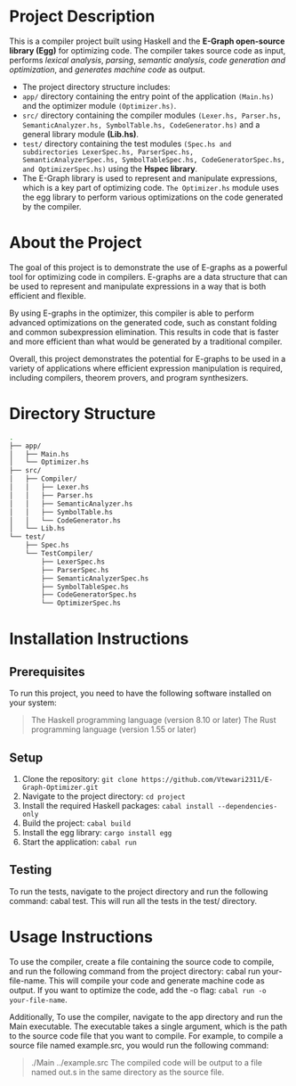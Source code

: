 # Project Description
This is a compiler project built using Haskell and the **E-Graph open-source library (Egg)** for optimizing code. The compiler takes source code as input, performs *lexical analysis*, *parsing*, *semantic analysis*, *code generation and optimization*, and *generates machine code* as output.

* The project directory structure includes:
* `app/` directory containing the entry point of the application `(Main.hs)` and the optimizer module `(Optimizer.hs)`.
* `src/` directory containing the compiler modules `(Lexer.hs, Parser.hs, SemanticAnalyzer.hs, SymbolTable.hs, CodeGenerator.hs)` and a general library module **(Lib.hs)**.
* `test/` directory containing the test modules `(Spec.hs and subdirectories LexerSpec.hs, ParserSpec.hs, SemanticAnalyzerSpec.hs, SymbolTableSpec.hs, CodeGeneratorSpec.hs, and OptimizerSpec.hs)` using the **Hspec library**.
* The E-Graph library is used to represent and manipulate expressions, which is a key part of optimizing code. `The Optimizer.hs` module uses the egg library to perform various optimizations on the code generated by the compiler.

# About the Project

The goal of this project is to demonstrate the use of E-graphs as a powerful tool for optimizing code in compilers. E-graphs are a data structure that can be used to represent and manipulate expressions in a way that is both efficient and flexible.

By using E-graphs in the optimizer, this compiler is able to perform advanced optimizations on the generated code, such as constant folding and common subexpression elimination. This results in code that is faster and more efficient than what would be generated by a traditional compiler.

Overall, this project demonstrates the potential for E-graphs to be used in a variety of applications where efficient expression manipulation is required, including compilers, theorem provers, and program synthesizers.

# Directory Structure

```bash
.
├── app/
│   ├── Main.hs
│   └── Optimizer.hs
├── src/
│   ├── Compiler/
│   │   ├── Lexer.hs
│   │   ├── Parser.hs
│   │   ├── SemanticAnalyzer.hs
│   │   ├── SymbolTable.hs
│   │   └── CodeGenerator.hs
│   └── Lib.hs
└── test/
    ├── Spec.hs
    └── TestCompiler/
        ├── LexerSpec.hs
        ├── ParserSpec.hs
        ├── SemanticAnalyzerSpec.hs
        ├── SymbolTableSpec.hs
        ├── CodeGeneratorSpec.hs
        └── OptimizerSpec.hs
```

# Installation Instructions
## Prerequisites
To run this project, you need to have the following software installed on your system:

> The Haskell programming language (version 8.10 or later)
> The Rust programming language (version 1.55 or later)
## Setup
1. Clone the repository: ` git clone https://github.com/Vtewari2311/E-Graph-Optimizer.git `
2. Navigate to the project directory: ` cd project `
3. Install the required Haskell packages: ` cabal install --dependencies-only `
4. Build the project: ` cabal build `
5. Install the egg library: ` cargo install egg `
6. Start the application: ` cabal run `

## Testing
To run the tests, navigate to the project directory and run the following command: cabal test. This will run all the tests in the test/ directory.

# Usage Instructions
To use the compiler, create a file containing the source code to compile, and run the following command from the project directory: cabal run your-file-name. This will compile your code and generate machine code as output. If you want to optimize the code, add the -o flag: ` cabal run -o your-file-name `.


Additionally, To use the compiler, navigate to the app directory and run the Main executable. The executable takes a single argument, which is the path to the source code file that you want to compile. For example, to compile a source file named example.src, you would run the following command:

> ./Main ../example.src
The compiled code will be output to a file named out.s in the same directory as the source file.
